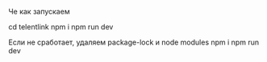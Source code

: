 Че как запускаем

cd telentlink
npm i
npm run dev

Если не сработает, удаляем package-lock и node modules
npm i
npm run dev